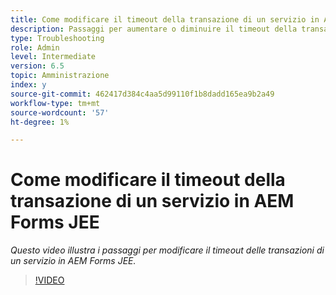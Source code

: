 ```yaml
---
title: Come modificare il timeout della transazione di un servizio in AEM Forms JEE
description: Passaggi per aumentare o diminuire il timeout della transazione di un servizio in AEM Forms JEE
type: Troubleshooting
role: Admin
level: Intermediate
version: 6.5
topic: Amministrazione
index: y
source-git-commit: 462417d384c4aa5d99110f1b8dadd165ea9b2a49
workflow-type: tm+mt
source-wordcount: '57'
ht-degree: 1%

---
```



# Come modificare il timeout della transazione di un servizio in AEM Forms JEE

*Questo video illustra i passaggi per modificare il timeout delle transazioni di un servizio in AEM Forms JEE.*

>[!VIDEO](https://video.tv.adobe.com/v/335495?quality=9&learn=on)
